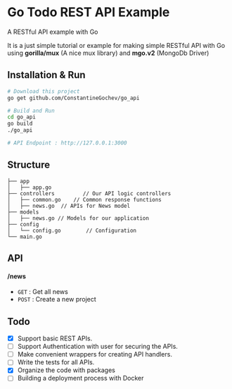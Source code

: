 # Go Todo REST API Example
A RESTful API example with Go

It is a just simple tutorial or example for making simple RESTful API with Go using **gorilla/mux** (A nice mux library) and **mgo.v2** (MongoDb Driver)

## Installation & Run
```bash
# Download this project
go get github.com/ConstantineGochev/go_api
```


```bash
# Build and Run
cd go_api
go build
./go_api

# API Endpoint : http://127.0.0.1:3000
```

## Structure
```
├── app
│   ├── app.go
├── controllers         // Our API logic controllers
│   ├── common.go    // Common response functions
│   ├── news.go  // APIs for News model
├── models
│   ├── news.go // Models for our application
├── config
│   └── config.go        // Configuration
└── main.go
```

## API

#### /news
* `GET` : Get all news
* `POST` : Create a new project



## Todo

- [x] Support basic REST APIs.
- [ ] Support Authentication with user for securing the APIs.
- [ ] Make convenient wrappers for creating API handlers.
- [ ] Write the tests for all APIs.
- [x] Organize the code with packages
- [ ] Building a deployment process with Docker 